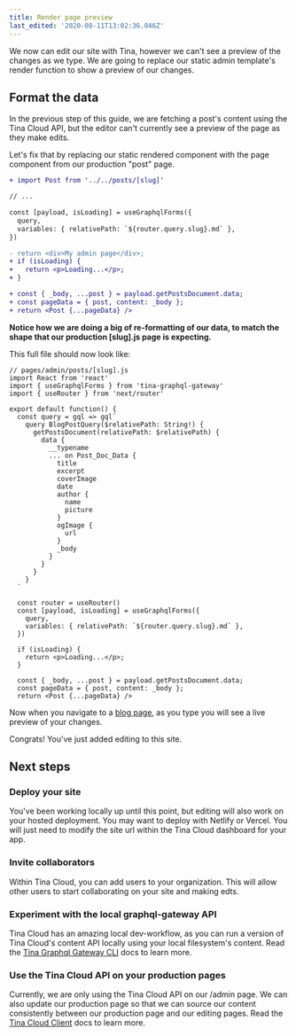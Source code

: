 ```yaml
---
title: Render page preview
last_edited: '2020-08-11T13:02:36.046Z'
---
```


We now can edit our site with Tina, however we can't see a preview of the changes as we type.
We are going to replace our static admin template's render function to show a preview of our changes.

## Format the data

In the previous step of this guide, we are fetching a post's content using the Tina Cloud API, but the editor can't currently see a preview of the page as they make edits.

Let's fix that by replacing our static rendered component with the page component from our production "post" page.

```diff
+ import Post from '../../posts/[slug]'

// ...

const [payload, isLoading] = useGraphqlForms({
  query,
  variables: { relativePath: `${router.query.slug}.md` },
})

- return <div>My admin page</div>;
+ if (isLoading) {
+   return <p>Loading...</p>;
+ }

+ const { _body, ...post } = payload.getPostsDocument.data;
+ const pageData = { post, content: _body };
+ return <Post {...pageData} />
```

**Notice how we are doing a big of re-formatting of our data, to match the shape that our production [slug].js page is expecting.**

This full file should now look like:

```jsx,copy
// pages/admin/posts/[slug].js
import React from 'react'
import { useGraphqlForms } from 'tina-graphql-gateway'
import { useRouter } from 'next/router'

export default function() {
  const query = gql => gql`
    query BlogPostQuery($relativePath: String!) {
      getPostsDocument(relativePath: $relativePath) {
        data {
          __typename
          ... on Post_Doc_Data {
            title
            excerpt
            coverImage
            date
            author {
              name
              picture
            }
            ogImage {
              url
            }
            _body
          }
        }
      }
    }
  `

  const router = useRouter()
  const [payload, isLoading] = useGraphqlForms({
    query,
    variables: { relativePath: `${router.query.slug}.md` },
  })

  if (isLoading) {
    return <p>Loading...</p>;
  }

  const { _body, ...post } = payload.getPostsDocument.data;
  const pageData = { post, content: _body };
  return <Post {...pageData} />
```

Now when you navigate to a [blog page](http://localhost:3000/admin/posts/hello-world), as you type you will see a live preview of your changes.

Congrats! You've just added editing to this site.

## Next steps

### Deploy your site

You've been working locally up until this point, but editing will also work on your hosted deployment. You may want to deploy with Netlify or Vercel. You will just need to modify the site url within the Tina Cloud dashboard for your app.

### Invite collaborators

Within Tina Cloud, you can add users to your organization. This will allow other users to start collaborating on your site and making edts.

### Experiment with the local graphql-gateway API

Tina Cloud has an amazing local dev-workflow, as you can run a version of Tina Cloud's content API locally using your local filesystem's content. Read the [Tina Graphql Gateway CLI](https://tinacms-site-next-git-tina-cloud-docs-tinacms.vercel.app/docs/tina-cloud/cli/) docs to learn more.

### Use the Tina Cloud API on your production pages

Currently, we are only using the Tina Cloud API on our /admin page. We can also update our production page so that we can source our content consistently between our production page and our editing pages. Read the [Tina Cloud Client](https://tinacms-site-next-git-tina-cloud-docs-tinacms.vercel.app/docs/tina-cloud/client/) docs to learn more.

